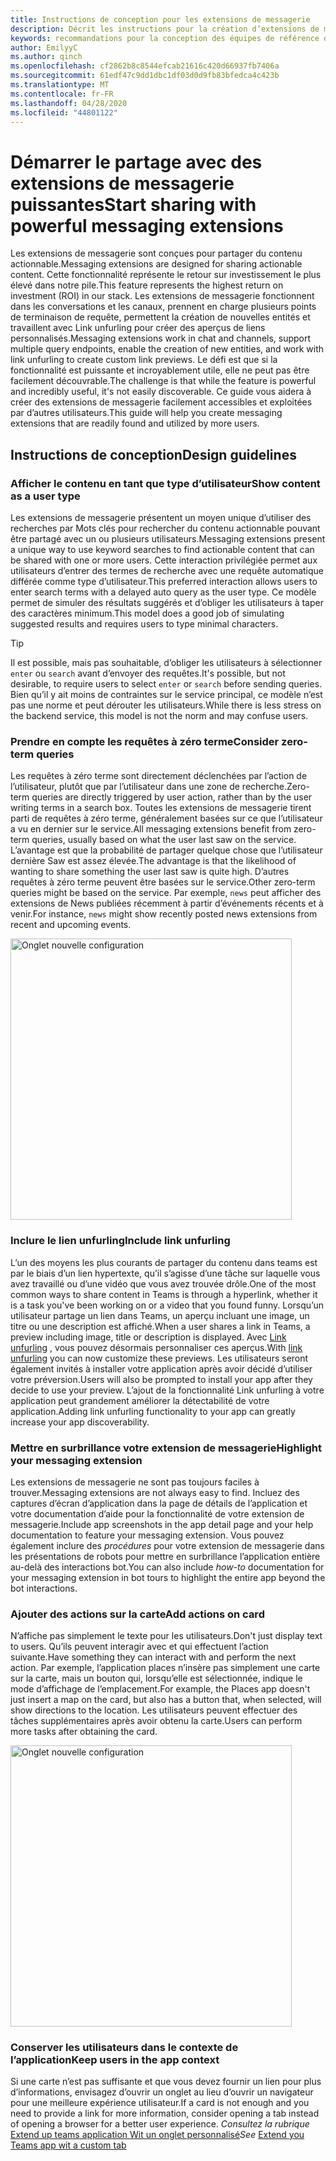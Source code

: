 ```yaml
---
title: Instructions de conception pour les extensions de messagerie
description: Décrit les instructions pour la création d’extensions de messagerie
keywords: recommandations pour la conception des équipes de référence des extensions de messagerie conseils
author: EmilyyC
ms.author: qinch
ms.openlocfilehash: cf2862b8c8544efcab21616c420d66937fb7406a
ms.sourcegitcommit: 61edf47c9dd1dbc1df03d0d9fb83bfedca4c423b
ms.translationtype: MT
ms.contentlocale: fr-FR
ms.lasthandoff: 04/28/2020
ms.locfileid: "44801122"
---
```

# <a name="start-sharing-with-powerful-messaging-extensions"></a><span data-ttu-id="91614-104">Démarrer le partage avec des extensions de messagerie puissantes</span><span class="sxs-lookup"><span data-stu-id="91614-104">Start sharing with powerful messaging extensions</span></span>

<span data-ttu-id="91614-105">Les extensions de messagerie sont conçues pour partager du contenu actionnable.</span><span class="sxs-lookup"><span data-stu-id="91614-105">Messaging extensions are designed for sharing actionable content.</span></span> <span data-ttu-id="91614-106">Cette fonctionnalité représente le retour sur investissement le plus élevé dans notre pile.</span><span class="sxs-lookup"><span data-stu-id="91614-106">This feature represents the highest return on investment (ROI) in our stack.</span></span> <span data-ttu-id="91614-107">Les extensions de messagerie fonctionnent dans les conversations et les canaux, prennent en charge plusieurs points de terminaison de requête, permettent la création de nouvelles entités et travaillent avec Link unfurling pour créer des aperçus de liens personnalisés.</span><span class="sxs-lookup"><span data-stu-id="91614-107">Messaging extensions work in chat and channels, support multiple query endpoints, enable the creation of new entities, and work with link unfurling to create custom link previews.</span></span> <span data-ttu-id="91614-108">Le défi est que si la fonctionnalité est puissante et incroyablement utile, elle ne peut pas être facilement découvrable.</span><span class="sxs-lookup"><span data-stu-id="91614-108">The challenge is that while the feature is powerful and incredibly useful, it's not easily discoverable.</span></span> <span data-ttu-id="91614-109">Ce guide vous aidera à créer des extensions de messagerie facilement accessibles et exploitées par d’autres utilisateurs.</span><span class="sxs-lookup"><span data-stu-id="91614-109">This guide will help you create messaging extensions that are readily found and utilized by more users.</span></span>

## <a name="design-guidelines"></a><span data-ttu-id="91614-110">Instructions de conception</span><span class="sxs-lookup"><span data-stu-id="91614-110">Design guidelines</span></span>

### <a name="show-content-as-a-user-type"></a><span data-ttu-id="91614-111">Afficher le contenu en tant que type d’utilisateur</span><span class="sxs-lookup"><span data-stu-id="91614-111">Show content as a user type</span></span>

<span data-ttu-id="91614-112">Les extensions de messagerie présentent un moyen unique d’utiliser des recherches par Mots clés pour rechercher du contenu actionnable pouvant être partagé avec un ou plusieurs utilisateurs.</span><span class="sxs-lookup"><span data-stu-id="91614-112">Messaging extensions present a unique way to use keyword searches to find actionable content that can be shared with one or more users.</span></span> <span data-ttu-id="91614-113">Cette interaction privilégiée permet aux utilisateurs d’entrer des termes de recherche avec une requête automatique différée comme type d’utilisateur.</span><span class="sxs-lookup"><span data-stu-id="91614-113">This preferred interaction allows users to enter search terms with a delayed auto query as the user type.</span></span> <span data-ttu-id="91614-114">Ce modèle permet de simuler des résultats suggérés et d’obliger les utilisateurs à taper des caractères minimum.</span><span class="sxs-lookup"><span data-stu-id="91614-114">This model does a good job of simulating suggested results and requires users to type minimal characters.</span></span>

> [!TIP]
><span data-ttu-id="91614-115">Il est possible, mais pas souhaitable, d’obliger les utilisateurs à sélectionner `enter` ou `search` avant d’envoyer des requêtes.</span><span class="sxs-lookup"><span data-stu-id="91614-115">It's possible, but not desirable, to require users to select `enter` or `search` before sending queries.</span></span> <span data-ttu-id="91614-116">Bien qu’il y ait moins de contraintes sur le service principal, ce modèle n’est pas une norme et peut dérouter les utilisateurs.</span><span class="sxs-lookup"><span data-stu-id="91614-116">While there is less stress on the backend service, this model is not the norm and may confuse users.</span></span>

### <a name="consider-zero-term-queries"></a><span data-ttu-id="91614-117">Prendre en compte les requêtes à zéro terme</span><span class="sxs-lookup"><span data-stu-id="91614-117">Consider zero-term queries</span></span>

<span data-ttu-id="91614-118">Les requêtes à zéro terme sont directement déclenchées par l’action de l’utilisateur, plutôt que par l’utilisateur dans une zone de recherche.</span><span class="sxs-lookup"><span data-stu-id="91614-118">Zero-term queries are directly triggered by user action, rather than by the user writing terms in a search box.</span></span> <span data-ttu-id="91614-119">Toutes les extensions de messagerie tirent parti de requêtes à zéro terme, généralement basées sur ce que l’utilisateur a vu en dernier sur le service.</span><span class="sxs-lookup"><span data-stu-id="91614-119">All messaging extensions benefit from zero-term queries, usually based on what the user last saw on the service.</span></span> <span data-ttu-id="91614-120">L’avantage est que la probabilité de partager quelque chose que l’utilisateur dernière Saw est assez élevée.</span><span class="sxs-lookup"><span data-stu-id="91614-120">The advantage is that the likelihood of wanting to share something the user last saw is quite high.</span></span> <span data-ttu-id="91614-121">D’autres requêtes à zéro terme peuvent être basées sur le service.</span><span class="sxs-lookup"><span data-stu-id="91614-121">Other zero-term queries might be based on the service.</span></span> <span data-ttu-id="91614-122">Par exemple, `news` peut afficher des extensions de News publiées récemment à partir d’événements récents et à venir.</span><span class="sxs-lookup"><span data-stu-id="91614-122">For instance, `news`  might show recently posted news extensions from recent and upcoming events.</span></span>

<img width="450px" title="Onglet nouvelle configuration" src="../../assets/images/messaging-extension/zero-term-query.png" />

### <a name="include-link-unfurling"></a><span data-ttu-id="91614-124">Inclure le lien unfurling</span><span class="sxs-lookup"><span data-stu-id="91614-124">Include link unfurling</span></span>

<span data-ttu-id="91614-125">L’un des moyens les plus courants de partager du contenu dans teams est par le biais d’un lien hypertexte, qu’il s’agisse d’une tâche sur laquelle vous avez travaillé ou d’une vidéo que vous avez trouvée drôle.</span><span class="sxs-lookup"><span data-stu-id="91614-125">One of the most common ways to share content in Teams is through a hyperlink, whether it is a task you've been working on or a  video that you found funny.</span></span> <span data-ttu-id="91614-126">Lorsqu’un utilisateur partage un lien dans Teams, un aperçu incluant une image, un titre ou une description est affiché.</span><span class="sxs-lookup"><span data-stu-id="91614-126">When a user shares a link in Teams, a  preview including image, title or description is displayed.</span></span> <span data-ttu-id="91614-127">Avec [Link unfurling](../how-to/link-unfurling.md) , vous pouvez désormais personnaliser ces aperçus.</span><span class="sxs-lookup"><span data-stu-id="91614-127">With [link unfurling](../how-to/link-unfurling.md) you can now customize these previews.</span></span> <span data-ttu-id="91614-128">Les utilisateurs seront également invités à installer votre application après avoir décidé d’utiliser votre préversion.</span><span class="sxs-lookup"><span data-stu-id="91614-128">Users will also be prompted to install your app after they decide to use your preview.</span></span> <span data-ttu-id="91614-129">L’ajout de la fonctionnalité Link unfurling à votre application peut grandement améliorer la détectabilité de votre application.</span><span class="sxs-lookup"><span data-stu-id="91614-129">Adding link unfurling functionality to your app can greatly increase your app discoverability.</span></span>

### <a name="highlight-your-messaging-extension"></a><span data-ttu-id="91614-130">Mettre en surbrillance votre extension de messagerie</span><span class="sxs-lookup"><span data-stu-id="91614-130">Highlight your messaging extension</span></span>

<span data-ttu-id="91614-131">Les extensions de messagerie ne sont pas toujours faciles à trouver.</span><span class="sxs-lookup"><span data-stu-id="91614-131">Messaging extensions are not always easy to find.</span></span> <span data-ttu-id="91614-132">Incluez des captures d’écran d’application dans la page de détails de l’application et votre documentation d’aide pour la fonctionnalité de votre extension de messagerie.</span><span class="sxs-lookup"><span data-stu-id="91614-132">Include app screenshots in the app detail page and your help documentation to feature your messaging extension.</span></span> <span data-ttu-id="91614-133">Vous pouvez également inclure des *procédures* pour votre extension de messagerie dans les présentations de robots pour mettre en surbrillance l’application entière au-delà des interactions bot.</span><span class="sxs-lookup"><span data-stu-id="91614-133">You can also include *how-to* documentation for your messaging extension in bot tours to highlight the entire app beyond the bot interactions.</span></span>

### <a name="add-actions-on-card"></a><span data-ttu-id="91614-134">Ajouter des actions sur la carte</span><span class="sxs-lookup"><span data-stu-id="91614-134">Add actions on card</span></span>

<span data-ttu-id="91614-135">N’affiche pas simplement le texte pour les utilisateurs.</span><span class="sxs-lookup"><span data-stu-id="91614-135">Don't just display text to users.</span></span> <span data-ttu-id="91614-136">Qu’ils peuvent interagir avec et qui effectuent l’action suivante.</span><span class="sxs-lookup"><span data-stu-id="91614-136">Have something they can interact with and perform the next action.</span></span> <span data-ttu-id="91614-137">Par exemple, l’application places n’insère pas simplement une carte sur la carte, mais un bouton qui, lorsqu’elle est sélectionnée, indique le mode d’affichage de l’emplacement.</span><span class="sxs-lookup"><span data-stu-id="91614-137">For example, the Places app doesn't just insert a map on the card, but also has a button that, when selected, will show directions to the location.</span></span> <span data-ttu-id="91614-138">Les utilisateurs peuvent effectuer des tâches supplémentaires après avoir obtenu la carte.</span><span class="sxs-lookup"><span data-stu-id="91614-138">Users can perform more tasks after obtaining the card.</span></span>

<img width="450px" title="Onglet nouvelle configuration" src="../../assets/images/messaging-extension/action-on-card.png" />

### <a name="keep-users-in-the-app-context"></a><span data-ttu-id="91614-140">Conserver les utilisateurs dans le contexte de l’application</span><span class="sxs-lookup"><span data-stu-id="91614-140">Keep users in the app context</span></span>

<span data-ttu-id="91614-141">Si une carte n’est pas suffisante et que vous devez fournir un lien pour plus d’informations, envisagez d’ouvrir un onglet au lieu d’ouvrir un navigateur pour une meilleure expérience utilisateur.</span><span class="sxs-lookup"><span data-stu-id="91614-141">If a card is not enough and you need to provide a link for more information, consider opening a tab instead of opening a browser for a better user experience.</span></span> <span data-ttu-id="91614-142">*Consultez la rubrique* [Extend up teams application Wit un onglet personnalisé](../../tabs/how-to/add-tab.md)</span><span class="sxs-lookup"><span data-stu-id="91614-142">*See* [Extend you Teams app wit a custom tab](../../tabs/how-to/add-tab.md)</span></span>
